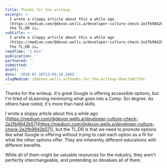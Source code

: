 ```yaml
---
title: Thanks for the writeup.
excerpt: >-
  I wrote a sloppy article about this a while ago
  (https://medium.com/@devon.wells.a/developer-culture-check-2e2fb9842b57), but
  the TL;DR is…
subtitle: >-
  I wrote a sloppy article about this a while ago
  (https://medium.com/@devon.wells.a/developer-culture-check-2e2fb9842b57), but
  the TL;DR is…
readTime: '1 min'
publication: ''
partnered: ''
submitted: ''
draft: ''
date: '2020-07-30T13:09:10.286Z'
slugMedium: /@devon.wells.a/thanks-for-the-writeup-9bec7a0c7fdc
---
```


Thanks for the writeup. It's great Google is offering accessible options, but I'm tired of eLearning minimizing what goes into a Comp. Sci degree. As others have noted, it's more than hard skills.

I wrote a sloppy article about this a while ago ([https://medium.com/@devon.wells.a/developer-culture-check-2e2fb9842b57](https://medium.com/@devon.wells.a/developer-culture-check-2e2fb9842b57)), but the TL;DR is that we need to promote options like what Google is offering without trying to cast each option as a fit for what the other options offer. They are inherently different educations with different benefits.

While all of them might be valuable resources for the industry, they aren't perfectly interchangeable, and pretending so devalues all of them.